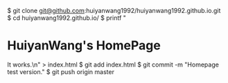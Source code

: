  $ git clone git@github.com:huiyanwang1992/huiyanwang1992.github.io.git
 $ cd huiyanwang1992.github.io/
 $ printf "<h1>HuiyanWang's HomePage</h1>It works.\n" > index.html
 $ git add index.html
 $ git commit -m "Homepage test version."
 $ git push origin master

 
